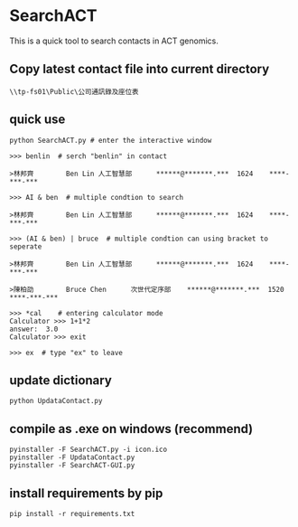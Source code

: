 # SearchACT
This is a quick tool to search contacts in ACT genomics.

## Copy latest contact file into current directory

```
\\tp-fs01\Public\公司通訊錄及座位表
```

## quick use
```
python SearchACT.py # enter the interactive window

>>> benlin  # serch "benlin" in contact

>林邦齊        Ben Lin 人工智慧部      ******@*******.***  1624    ****-***-***

>>> AI & ben  # multiple condtion to search

>林邦齊        Ben Lin 人工智慧部      ******@*******.***  1624    ****-***-***

>>> (AI & ben) | bruce  # multiple condtion can using bracket to seperate
 
>林邦齊        Ben Lin 人工智慧部      ******@*******.***  1624    ****-***-***

>陳柏劭        Bruce Chen      次世代定序部    ******@*******.***  1520    ****-***-***

>>> *cal    # entering calculator mode
Calculator >>> 1+1*2
answer:  3.0
Calculator >>> exit

>>> ex  # type "ex" to leave
```

## update dictionary
```
python UpdataContact.py
```

## compile as .exe on windows (recommend)
```
pyinstaller -F SearchACT.py -i icon.ico
pyinstaller -F UpdataContact.py
pyinstaller -F SearchACT-GUI.py
```

## install requirements by pip
```
pip install -r requirements.txt
```

